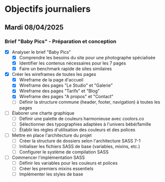 # Objectifs journaliers

## Mardi 08/04/2025

### Brief "Baby Pics" - Préparation et conception

- [x] Analyser le brief "Baby Pics"
  - [x] Comprendre les besoins du site pour une photographe spécialisée
  - [x] Identifier les contenus nécessaires pour les 7 pages
  - [x] Faire un benchmark rapide de sites similaires

- [x] Créer les wireframes de toutes les pages
  - [x] Wireframe de la page d'accueil
  - [x] Wireframe des pages "Le Studio" et "Galerie"
  - [x] Wireframe des pages "Tarifs" et "Blog"
  - [x] Wireframe des pages "A propos" et "Contact"
  - [ ] Définir la structure commune (header, footer, navigation) à toutes les pages

- [ ] Élaborer une charte graphique
  - [ ] Définir une palette de couleurs harmonieuse avec coolors.co
  - [ ] Sélectionner des typographies adaptées à l'univers bébé/famille
  - [ ] Établir les règles d'utilisation des couleurs et des polices

- [ ] Mettre en place l'architecture du projet
  - [ ] Créer la structure de dossiers selon l'architecture SASS 7-1
  - [ ] Initialiser les fichiers SASS de base (variables, mixins, etc.)
  - [ ] Configurer le système de compilation SASS

- [ ] Commencer l'implémentation SASS
  - [ ] Définir les variables pour les couleurs et polices
  - [ ] Créer les premiers mixins essentiels
  - [ ] Implémenter les styles de base
